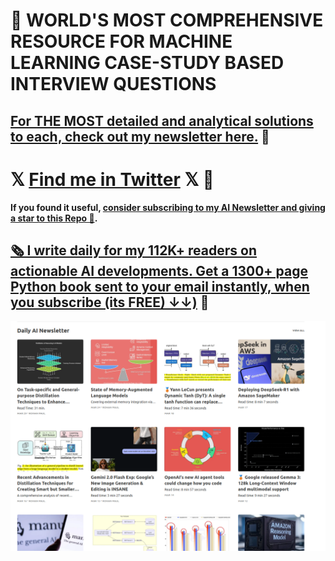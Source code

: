 # 🎉 WORLD'S MOST COMPREHENSIVE RESOURCE FOR MACHINE LEARNING CASE-STUDY BASED INTERVIEW QUESTIONS

## [For THE MOST detailed and analytical solutions to each, check out my newsletter here.](https://www.rohan-paul.com/s/ml-case-study/archive?sort=new) 🔑

# 𝕏  [Find me in Twitter](https://twitter.com/rohanpaul_ai) 𝕏 🙂

**If you found it useful, [consider subscribing to my AI Newsletter and giving a star to this Repo 🙏](https://www.rohan-paul.com/s/daily-ai-newsletter/archive?sort=new).**


## [🗞️ I write daily for my 112K+ readers on actionable AI developments. Get a 1300+ page Python book sent to your email instantly, when you subscribe (its FREE) ↓↓)](https://www.rohan-paul.com/s/daily-ai-newsletter/archive?sort=new) 🙂

[logo]: https://github.com/rohan-paul/rohan-paul/blob/master/assets/newsletter_rohan.png

[![Rohan's Newsletter][logo]](https://www.rohan-paul.com/) &nbsp;
